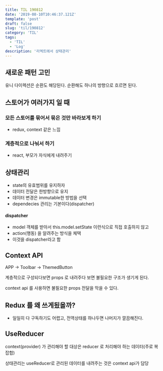 ```yaml
---
title: TIL 190812 
date: '2019-08-10T10:46:37.121Z'
template: 'post'
draft: false
slug: 'til/190812'
category: 'TIL'
tags:
  - 'TIL'
  - 'Log'
description: '리엑트에서 상태관리'
---
```


## 새로운 패턴 고민

유니 다이렉션은 순환도 해당된다. 순환해도 하나의 방향으로 흐르면 된다. 

## 스토어가 여러가지 일 때 

### 모든 스토어를 묶어서 묶은 것만 바라보게 하기 

- redux, context 같은 느낌

### 계층적으로 나눠서 하기 

- react, 부모가 자식에게 내려주기 



## 상태관리 

- state의 유효범위를 유지하자
- 데이터 전달은 한방향으로 유지
- 데이터 변경은 immutable한 방법을 선택
- dependecies 관리는 기본이다(dispatcher)

#### dispatcher  

- model 객체를 받아서 this.model.setState 이런식으로 직접 호출하지 않고
- action(행동) 을 알려주는 방식을 체택
- 이것을 dispatcher라고 함 

## Context API

APP &rarr; Toolbar  &rarr;  ThemedButton

계층적으로 구성되다보면 props 로 내려주다 보면 불필요한 구조가 생기게 된다.

context api 를 사용하면 불필요한 props 전달을 막을 수 있다. 



## Redux 를 왜 쓰게됬을까?

- 일일히 다 구독하기도 어렵고, 전역상태를 하나두면 나머지가 깔끔해진다.

## UseReducer 

context(provider) 가 관리해야 할 대상은 reducer 로 처리해야 하는 데이터(주로 복잡합) 

상태관리는 useReducer로 관리된 데이터를 내려주는 것은 context api가 담당 

